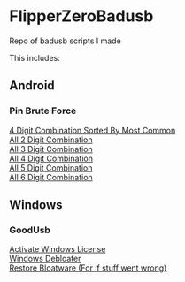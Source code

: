 # FlipperZeroBadusb
Repo of badusb scripts I made

This includes:

## Android

### Pin Brute Force
[4 Digit Combination Sorted By Most Common](Android/PinBruteforce/2DigitAllBombs.txt)<br>
[All 2 Digit Combination](Android/PinBruteforce/2DigitAllBombs.txt)<br>
[All 3 Digit Combination](Android/PinBruteforce/3DigitAllBombs.txt)<br>
[All 4 Digit Combination](Android/PinBruteforce/4DigitAllBombs.txt)<br>
[All 5 Digit Combination](Android/PinBruteforce/5DigitAllBombs.txt)<br>
[All 6 Digit Combination](Android/PinBruteforce/6DigitAllBombs.txt)<br>

## Windows

### GoodUsb

[Activate Windows License](Windows/Goodusb/activateWindows.txt)<br>
[Windows Debloater](Windows/Goodusb/windowsDebloater.txt)<br>
[Restore Bloatware (For if stuff went wrong)](Windows/Goodusb/restoreBloatware.txt)<br>
